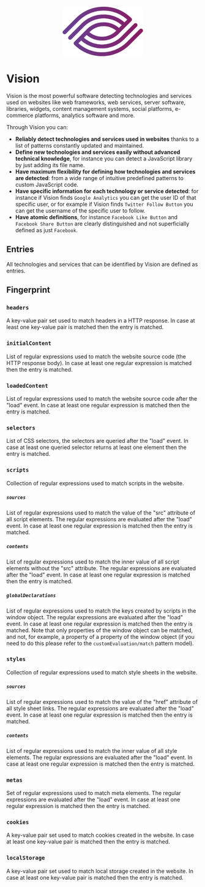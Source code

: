 <p align="center"> 
    <img src="vision.svg" alt="" width="210px">
</p>

# Vision
Vision is the most powerful software detecting technologies and
services used on websites like web frameworks, web services,
server software, libraries, widgets, content management systems, social platforms,
e-commerce platforms, analytics software and more.

Through Vision you can:
-   **Reliably detect technologies and services used in websites**
thanks to a list of patterns constantly updated and maintained.
-   **Define new technologies and services easily without
advanced technical knowledge**, for instance you can detect
a JavaScript library by just adding its file name.
-   **Have maximum flexibility for defining how technologies and
services are detected**: from a wide range of intuitive
predefined patterns to custom JavaScript code.
-   **Have specific information for each technology or service detected**:
for instance if Vision finds `Google Analytics` you can get the user ID of
that specific user, or for example if Vision finds `Twitter Follow Button`
you can get the username of the specific user to follow.
-   **Have atomic definitions**, for instance `Facebook Like Button`
and `Facebook Share Button` are clearly distinguished and not superficially
defined as just `Facebook`.

## Entries
All technologies and services that can
be identified by Vision are defined as entries.

## Fingerprint

### `headers`
A key-value pair set used to match headers in a HTTP response.
In case at least one key-value pair is matched then the entry is matched.

### `initialContent`
List of regular expressions used to match the website source code (the HTTP response body). In case at least one regular expression is matched then the entry is matched.

### `loadedContent`
List of regular expressions used to match the website source code after the "load" event. In case at least one regular expression is matched then the entry is matched.

### `selectors`
List of CSS selectors, the selectors are queried after the "load" event. In case at least one queried selector returns at least one element then the entry is matched.

### `scripts`
Collection of regular expressions used to match scripts in the website.

##### `sources`
List of regular expressions used to match the value of the "src" attribute of all script elements. The regular expressions are evaluated after the "load" event. In case at least one regular expression is matched then the entry is matched.

##### `contents`
List of regular expressions used to match the inner value of all script elements without the "src" attribute. The regular expressions are evaluated after the "load" event. In case at least one regular expression is matched then the entry is matched.

##### `globalDeclarations`
List of regular expressions used to match the keys created by scripts in the window object. The regular expressions are evaluated after the "load" event. In case at least one regular expression is matched then the entry is matched. Note that only properties of the window object can be matched, and not, for example, a property of a property of the window object (if you need to do this please refer to the `customEvaluation/match` pattern model).

### `styles`
Collection of regular expressions used to match style sheets in the website.
 
##### `sources`
List of regular expressions used to match the value of the "href" attribute of all style sheet links. The regular expressions are evaluated after the "load" event. In case at least one regular expression is matched then the entry is matched.

##### `contents`
List of regular expressions used to match the inner value of all style elements. The regular expressions are evaluated after the "load" event. In case at least one regular expression is matched then the entry is matched.

### `metas`
Set of regular expressions used to match meta elements. The regular expressions are evaluated after the "load" event. In case at least one regular expression is matched then the entry is matched.

### `cookies`
A key-value pair set used to match cookies created in the website.
In case at least one key-value pair is matched then the entry is matched.

### `localStorage`
A key-value pair set used to match local storage created in the website.
In case at least one key-value pair is matched then the entry is matched.